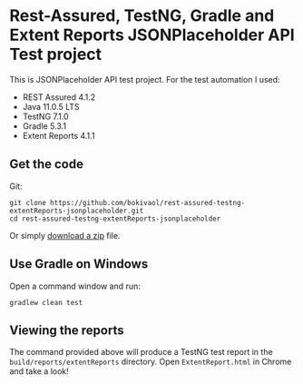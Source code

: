 # Rest-Assured, TestNG, Gradle and Extent Reports JSONPlaceholder API Test project


This is JSONPlaceholder API test project.
For the test automation I used:
- REST Assured 4.1.2
- Java 11.0.5 LTS
- TestNG 7.1.0
- Gradle 5.3.1
- Extent Reports 4.1.1

## Get the code

Git:

    git clone https://github.com/bokivaol/rest-assured-testng-extentReports-jsonplaceholder.git
    cd rest-assured-testng-extentReports-jsonplaceholder


Or simply [download a zip](https://github.com/bokivaol/rest-assured-testng-extentReports-jsonplaceholder/archive/master.zip) file.


## Use Gradle on Windows

Open a command window and run:

    gradlew clean test 

## Viewing the reports

The command provided above will produce a TestNG test report in the `build/reports/extentReports` directory. Open `ExtentReport.html` in Chrome and take a look!

